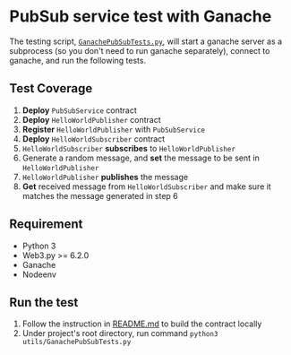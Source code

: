 # PubSub service test with Ganache

The testing script, [`GanachePubSubTests.py`](./GanachePubSubTests.py), will
start a ganache server as a subprocess
(so you don't need to run ganache separately),
connect to ganache, and run the following tests.

## Test Coverage

1. **Deploy** `PubSubService` contract
2. **Deploy** `HelloWorldPublisher` contract
3. **Register** `HelloWorldPublisher` with `PubSubService`
4. **Deploy** `HelloWorldSubscriber` contract
5. `HelloWorldSubscriber` **subscribes** to `HelloWorldPublisher`
6. Generate a random message, and **set** the message to be sent in
   `HelloWorldPublisher`
7. `HelloWorldPublisher` **publishes** the message
8. **Get** received message from `HelloWorldSubscriber` and make sure it matches
   the message generated in step 6

## Requirement

- Python 3
- Web3.py >= 6.2.0
- Ganache
- Nodeenv

## Run the test

1. Follow the instruction in [README.md](../README.md#build-locally)
   to build the contract locally
2. Under project's root directory, run command
   `python3 utils/GanachePubSubTests.py `
